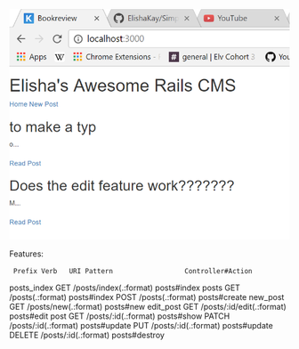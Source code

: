 <img src="cms.PNG">

Features:

     Prefix Verb   URI Pattern                  Controller#Action
 posts_index GET    /posts/index(.:format)       posts#index
       posts GET    /posts(.:format)             posts#index
             POST   /posts(.:format)             posts#create
    new_post GET    /posts/new(.:format)         posts#new
   edit_post GET    /posts/:id/edit(.:format)    posts#edit
        post GET    /posts/:id(.:format)         posts#show
             PATCH  /posts/:id(.:format)         posts#update
             PUT    /posts/:id(.:format)         posts#update
             DELETE /posts/:id(.:format)         posts#destroy